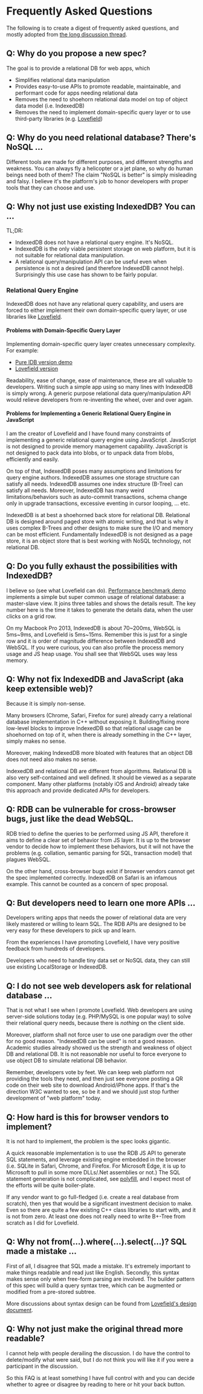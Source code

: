 # Frequently Asked Questions

The following is to create a digest of frequently asked questions, and mostly
adopted from
[the long discussion thread](https://github.com/arthurhsu/rdb/issues/2).


## Q: Why do you propose a new spec?

The goal is to provide a relational DB for web apps, which
* Simplifies relational data manipulation
* Provides easy-to-use APIs to promote readable, maintainable, and performant
  code for apps needing relational data
* Removes the need to shoehorn relational data model on top of object data
  model (i.e. IndexedDB)
* Removes the need to implement domain-specific query layer or to use
  third-party libraries (e.g. [Lovefield](https://github.com/google/lovefield))


## Q: Why do you need relational database? There's NoSQL ...

Different tools are made for different purposes, and different strengths and
weakness. You can always fly a helicopter or a jet plane, so why do human beings
need both of them? The claim "NoSQL is better" is simply misleading and falsy.
I believe it's the platform's job to honor developers with proper tools that
they can choose and use.


## Q: Why not just use existing IndexedDB? You can ...

TL;DR:

* IndexedDB does not have a relational query engine. It's NoSQL.
* IndexedDB is the only viable persistent storage on web platform, but it is
  not suitable for relational data manipulation.
* A relational query/manipulation API can be useful even when persistence is
  not a desired (and therefore IndexedDB cannot help). Surprisingly this use
  case has shown to be fairly popular.

### Relational Query Engine

IndexedDB does not have any relational query capability, and users are forced
to either implement their own domain-specific query layer, or use libraries
like [Lovefield](https://github.com/google/lovefield).

#### Problems with Domain-Specific Query Layer

Implementing domain-specific query layer creates unnecessary complexity. For
example:

* [Pure IDB version demo](https://github.com/google/lovefield/blob/master/demos/moviedb/demo-pureidb.js)
* [Lovefield version](https://github.com/google/lovefield/blob/master/demos/moviedb/demo-jquery.js)

Readability, ease of change, ease of maintenance, these are all valuable to
developers. Writing such a simple app using so many lines with IndexedDB is
simply wrong. A generic purpose relational data query/manipulation API would
relieve developers from re-inventing the wheel, over and over again.

#### Problems for Implementing a Generic Relational Query Engine in JavaScript

I am the creator of Lovefield and I have found many constraints of implementing
a generic relational query engine using JavaScript. JavaScript is not designed
to provide memory management capability. JavaScript is not designed to pack
data into blobs, or to unpack data from blobs, efficiently and easily.

On top of that, IndexedDB poses many assumptions and limitations for query
engine authors. IndexedDB assumes one storage structure can satisfy all needs.
IndexedDB assumes one index structure (B-Tree) can satisfy all needs. Moreover,
IndexedDB has many weird limitations/behaviors such as auto-commit
transactions, schema change only in upgrade transactions, excessive eventing
in cursor looping, ... etc.

IndexedDB is at best a shoehorned back store for relational DB. Relational DB
is designed around paged store with atomic writing, and that is why it uses
complex B-Trees and other designs to make sure the I/O and memory can be most
efficient. Fundamentally IndexedDB is not designed as a page store, it is an
object store that is best working with NoSQL technology, not relational DB.


## Q: Do you fully exhaust the possibilities with IndexedDB?

I believe so (see what Lovefield can do).
[Performance benchmark demo](http://arthurhsu.github.io/rdb/demo/demo.html)
implements a simple but super common usage of relational database:
a master-slave view. It joins three tables and shows the details result.
The key number here is the time it takes to generate the details data,
when the user clicks on a grid row.

On my Macbook Pro 2013, IndexedDB is about 70~200ms, WebSQL is 5ms~9ms, and
Lovefield is 5ms~15ms. Remember this is just for a single row and it is order
of magnitude difference between IndexedDB and WebSQL. If you were curious,
you can also profile the process memory usage and JS heap usage. You shall see
that WebSQL uses way less memory.


## Q: Why not fix IndexedDB and JavaScript (aka keep extensible web)?

Because it is simply non-sense.

Many browsers (Chrome, Safari, Firefox for sure) already carry a relational
database implementation in C++ without exposing it. Building/fixing more
low-level blocks to improve IndexedDB so that relational usage can be
shoehorned on top of it, when there is already something in the C++ layer,
simply makes no sense.

Moreover, making IndexedDB more bloated with features that an object DB
does not need also makes no sense.

IndexedDB and relational DB are different from algorithms. Relational DB is
also very self-contained and well defined. It should be viewed as a separate
component. Many other platforms (notably iOS and Android) already take this
approach and provide dedicated APIs for developers.


## Q: RDB can be vulnerable for cross-browser bugs, just like the dead WebSQL.

RDB tried to define the queries to be performed using JS API, therefore it aims
to define a clear set of behavior from JS layer. It is up to the browser vendor
to decide how to implement these behaviors, but it will not have the problems
(e.g. collation, semantic parsing for SQL, transaction model) that plagues
WebSQL.

On the other hand, cross-browser bugs exist if browser vendors cannot get the
spec implemented correctly. IndexedDB on Safari is an infamous example. This
cannot be counted as a concern of spec proposal.


## Q: But developers need to learn one more APIs ...

Developers writing apps that needs the power of relational data are very likely
mastered or willing to learn SQL. The RDB APIs are designed to be very easy for
these developers to pick up and learn.

From the experiences I have promoting Lovefield, I have very positive feedback
from hundreds of developers.

Developers who need to handle tiny data set or NoSQL data, they can still use
existing LocalStorage or IndexedDB.


## Q: I do not see web developers ask for relational database ...

That is not what I see when I promote Lovefield. Web developers are using
server-side solutions today (e.g. PHP/MySQL is one popular way) to solve their
relational query needs, because there is *nothing* on the client side.

Moreover, platform shall not force user to use one paradigm over the other for
no good reason. "IndexedDB can be used" is not a good reason. Academic studies
already showed us the strength and weakness of object DB and relational DB.
It is not reasonable nor useful to force everyone to use object DB to simulate
relational DB behavior.

Remember, developers vote by feet. We can keep web platform not providing the
tools they need, and then just see everyone posting a QR code on their web site
to download Android/iPhone apps. If that's the direction W3C wanted to see,
so be it and we should just stop further development of "web platform" today.


## Q: How hard is this for browser vendors to implement?

It is not hard to implement, the problem is the spec looks gigantic.

A quick reasonable implementation is to use the RDB JS API to generate SQL
statements, and leverage existing engine embedded in the browser (i.e. SQLite
in Safari, Chrome, and Firefox. For Microsoft Edge, it is up to Microsoft
to pull in some more DLLs/.Net assemblies or not.) The SQL statement
generation is not complicated, see [polyfill](
https://github.com/google/lovefield/blob/master/lib/query/to_sql.js), and I
expect most of the efforts will be quite boiler-plate.

If any vendor want to go full-fledged (i.e. create a real database from
scratch), then yes that would be a significant investment decision to make.
Even so there are quite a few existing C++ class libraries to start with, and
it is not from zero. At least one does not really need to write B+-Tree from
scratch as I did for Lovefield.


## Q: Why not from(...).where(...).select(...)? SQL made a mistake ...

First of all, I disagree that SQL made a mistake. It's extremely important to
make things readable and read just like English. Secondly, this syntax makes
sense only when free-form parsing are involved. The builder pattern of this
spec will build a query syntax tree, which can be augmented or modified from a
pre-stored subtree.

More discussions about syntax design can be found from [Lovefield's design
document](https://github.com/google/lovefield/blob/master/docs/dd/00_intro.md#07-api-design).


## Q: Why not just make the original thread more readable?

I cannot help with people derailing the discussion. I do have the control to
delete/modify what were said, but I do not think you will like it if you
were a participant in the discussion.

So this FAQ is at least something I have full control with and you can decide
whether to agree or disagree by reading to here or hit your back button.
